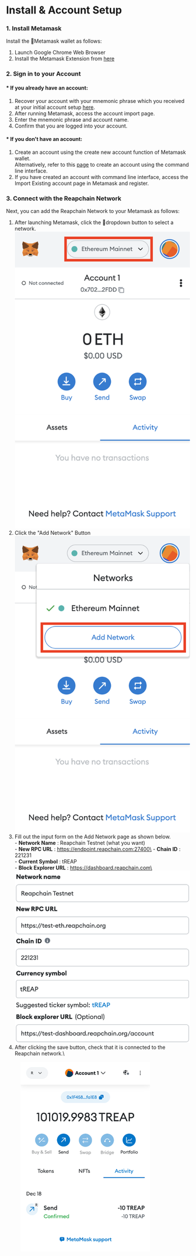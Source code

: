 # Install & Account Setup

### 1. Install Metamask

Install the Metamask wallet as follows:

1. Launch Google Chrome Web Browser
2. Install the Metamask Extension from [here](https://chrome.google.com/webstore/detail/metamask/nkbihfbeogaeaoehlefnkodbefgpgknn)

### 2. Sign in to your Account

#### \* If you already have an account:

1. Recover your account with your mnemonic phrase which you received at your initial account setup [here](../../user-guides/account.md#creating-an-account).
2. After running Metamask, access the account import page.
3. Enter the mnemonic phrase and account name.
4. Confirm that you are logged into your account.

#### \* If you don't have an account:

1. Create an account using the create new account function of Metamask wallet.\
   Alternatively, refer to this [page](../../user-guides/account.md) to create an account using the command line interface.
2. If you have created an account with command line interface, access the Import Existing account page in Metamask and register.

### 3. Connect with the Reapchain Network

Next, you can add the Reapchain Network to your Metamask as follows:

1. After launching Metamask, click the dropdown button to select a network.\
   ![](<../../.gitbook/assets/image (16) (1).png>)
2. Click the "Add Network" Button\
   ![](<../../.gitbook/assets/image (10) (1) (1).png>)
3. Fill out the input form on the Add Network page as shown below.\
   \- **Network Name** : Reapchain Testnet (what you want)\
   \- **New RPC URL** : https://endpoint.reapchain.com:27400\
   \- **Chain ID** : 221231\
   \- **Current Symbol** : tREAP\
   \- **Block Explorer URL** : https://dashboard.reapchain.com\
   \
   ![](../../.gitbook/assets/image.png)
4. After clicking the save button, check that it is connected to the Reapchain network.\


<figure><img src="../../.gitbook/assets/image (1).png" alt="" width="355"><figcaption></figcaption></figure>
